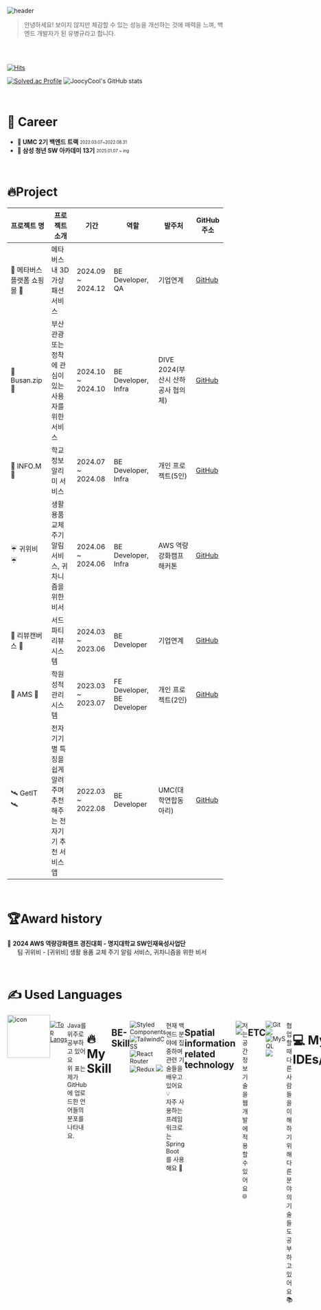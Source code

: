 ![header](https://capsule-render.vercel.app/api?type=waving&color=0:E8FFCE,100:ACFADF&height=300&section=header&text=Gyulguma's%20Github&desc=Welcome%20here%20👋&fontSize=70&animation=fadeIn&fontAlignY=40&descAlign=80)

> 안녕하세요! 보이지 않지만 체감할 수 있는 성능을 개선하는 것에 매력을 느껴, 백엔드 개발자가 된 유병규라고 합니다.

<br/>
<br/>

[![Hits](https://hits.seeyoufarm.com/api/count/incr/badge.svg?url=https%3A%2F%2Fgithub.com%2Fsean2337&count_bg=%230B666A&title_bg=%23071952&icon=iconify.svg&icon_color=%23E7E7E7&title=vistor&edge_flat=false)](https://hits.seeyoufarm.com)

[![Solved.ac Profile](http://mazassumnida.wtf/api/v2/generate_badge?boj=ybg6539)](https://solved.ac/ybg6539/)
![JoocyCool's GitHub stats](https://github-readme-stats.vercel.app/api?username=Gyulguma&&show_icons=true&theme=solarized-light&rank_icon=github)


<br/>

# 🚀 Career
- **📗 UMC 2기 백엔드 트랙** <sub><sup>2022.03.07~2022.08.31</sup></sub>
- **📘 삼성 청년 SW 아카데미 13기** <sub><sup>2025.01.07 ~ ing</sup></sub>

<br/>

# 🔥Project <!--([포트폴리오](https://cold-jade-789.notion.site/11b8ea6a2bdb80d79ff0c817c40498bf?pvs=74))-->
| 프로젝트 명 | 프로젝트 소개 | 기간 | 역할 | 발주처 | GitHub 주소 |
|-------------|---------------|------|------|--------|-------------|
| 📘 메타버스 플랫폼 쇼핑몰 📘 | 메타버스 내 3D 가상 패션 서비스  | 2024.09 ~ 2024.12 | BE Developer, QA | 기업연계 | [GitHub](https://github.com/MJU-TeamProject2/MJU-BE) |
| 🚛 Busan.zip 🚛 | 부산 관광 또는 정착에 관심이 있는 사용자를 위한 서비스 | 2024.10 ~ 2024.10 | BE Developer, Infra | DIVE 2024(부산시 산하공사 협의체) | [GitHub](https://github.com/orgs/dive-2024-busanzip/repositories) |
| 🚙 INFO.M 🚙 | 학교 정보 알리미 서비스 | 2024.07 ~ 2024.08 | BE Developer, Infra | 개인 프로젝트(5인) | [GitHub](https://github.com/MJU-Application/BE/branches/all) |
| ☔️ 귀위비 ☔️ | 생활 용품 교체 주기 알림 서비스, 귀차니즘을 위한 비서 | 2024.06 ~ 2024.06 | BE Developer, Infra | AWS 역량강화캠프 해커톤 | [GitHub](https://github.com/hongkikii/gwibi) |
| 🚗 리뷰캔버스 🚗 | 서드 파티 리뷰 시스템 | 2024.03 ~ 2023.06 | BE Developer | 기업연계 | [GitHub](https://github.com/review-canvas/review-canvas-back) |
| 📝 AMS 📝 | 학원 성적 관리 시스템 | 2023.03 ~ 2023.07 | FE Developer, BE Developer | 개인 프로젝트(2인) | [GitHub](https://github.com/Gyulguma/AMS?tab=readme-ov-file) |
| 🛰️ GetIT 🛰️ | 전자기기별 특징을 쉽게 알려주며 추천해주는 전자기기 추천 서비스 앱 | 2022.03 ~ 2022.08 | BE Developer | UMC(대학연합동아리) | [GitHub](https://github.com/UMC-GetIT/GetIT-server?tab=readme-ov-file) |


<br/>

# 🏆Award history
🥇 **2024 AWS 역량강화캠프 경진대회 - 명지대학교 SW인재육성사업단** 
<br/>&nbsp;&nbsp;&nbsp;&nbsp;&nbsp;&nbsp;팀 귀위비 - [귀위비] 생활 용품 교체 주기 알림 서비스, 귀차니즘을 위한 비서
<br/>


<br/>


# ✍ Used Languages
<div style="display: flex; align-items: flex-start;"><img src="https://techstack-generator.vercel.app/java-icon.svg" alt="icon" width="100" height="100" />

<br/>

[![Top Langs](https://github-readme-stats.vercel.app/api/top-langs/?username=Gyulguma&layout=donut)](https://github.com/anuraghazra/github-readme-stats)

Java를 위주로 공부하고 있어요<br/>
위 표는 제가 GitHub에 업로드한 언어들의 분포를 나타내요.

<br/>


# 🔥 My Skill

## BE-Skill
![Styled Components](https://img.shields.io/badge/styled--components-DB7093?style=for-the-badge&logo=styled-components&logoColor=white)
![TailwindCSS](https://img.shields.io/badge/tailwindcss-%2338B2AC.svg?style=for-the-badge&logo=tailwind-css&logoColor=white)
![React Router](https://img.shields.io/badge/React_Router-CA4245?style=for-the-badge&logo=react-router&logoColor=white)
![Redux](https://img.shields.io/badge/redux-%23593d88.svg?style=for-the-badge&logo=redux&logoColor=white)
<img src="https://img.shields.io/badge/recoil-3578E5?style=for-the-badge&logo=Recoil&logoColor=white">

현재 백엔드 분야에 집중하며 관련 기술들을 배우고 있어요 💡<br/>
자주 사용하는 프레임워크로는 Spring Boot를 사용해요 🔧<br/>

## Spatial information related technology
<img src="https://img.shields.io/badge/qgis-589632?style=for-the-badge&logo=Qgis&logoColor=white"> <img src="https://img.shields.io/badge/arcgis-2C7AC3?style=for-the-badge&logo=ArcGIS&logoColor=white">

저는 공간정보 기술을 웹 개발에 적용할 수 있어요 🌐<br/>

## ETC
![Git](https://img.shields.io/badge/Git-F05032.svg?&style=for-the-badge&logo=Git&logoColor=white)
 <img src="https://img.shields.io/badge/jira-0052CC?style=for-the-badge&logo=Jira&logoColor=white">
![MySQL](https://img.shields.io/badge/MySQL-4479A1.svg?&style=for-the-badge&logo=MySQL&logoColor=white)
<img src="https://img.shields.io/badge/mongodb-47A248?style=for-the-badge&logo=MongoDB&logoColor=white">

협업할 때 다른 사람들을 이해하기 위해 다른 분야의 기술들도 공부하고 있어요 📚

<br/>

# 💻 My IDEs/Editors
![Visual Studio Code](https://img.shields.io/badge/Visual%20Studio%20Code-0078d7.svg?style=for-the-badge&logo=visual-studio-code&logoColor=white)
![Visual Studio](https://img.shields.io/badge/Visual%20Studio-5C2D91.svg?style=for-the-badge&logo=visual-studio&logoColor=white)
![Android Studio](https://img.shields.io/badge/Android%20Studio-3DDC84.svg?style=for-the-badge&logo=android-studio&logoColor=white)
![Eclipse](https://img.shields.io/badge/Eclipse-FE7A16.svg?style=for-the-badge&logo=Eclipse&logoColor=white)
![PyCharm](https://img.shields.io/badge/pycharm-143?style=for-the-badge&logo=pycharm&logoColor=black&color=black&labelColor=green)


저는 보통 백엔드 개발에 익숙한 IntelliJ IDEA를 사용하고 있고, <br/>
다른 언어나 분야를 개발할 때는 위에 언급된 IDE/에디터들을 사용해요 💻<br/>
협업할 때는 Git을 사용해요 🤝

<br/>
<!--
# 🤔 My SNS
 <a href="https://velog.io/@sean2337" target="Velog_sean2337"><img src="https://img.shields.io/badge/velog-20C997?style=for-the-badge&logo=Velog&logoColor=white"></a>
 [![Instagram](https://img.shields.io/badge/Instagram-%23E4405F.svg?style=for-the-badge&logo=Instagram&logoColor=white&link=https://instagram.com/joosi_cool?igshid=MmIzYWVlNDQ5Yg==)](https://instagram.com/joosi_cool?igshid=MmIzYWVlNDQ5Yg==)
 -->
